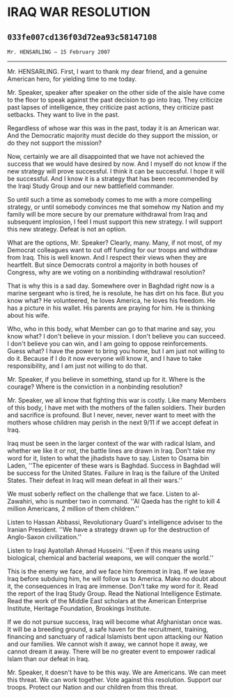 # IRAQ WAR RESOLUTION
## `033fe007cd136f03d72ea93c58147108`
`Mr. HENSARLING — 15 February 2007`

---


Mr. HENSARLING. First, I want to thank my dear friend, and a genuine 
American hero, for yielding time to me today.

Mr. Speaker, speaker after speaker on the other side of the aisle 
have come to the floor to speak against the past decision to go into 
Iraq. They criticize past lapses of intelligence, they criticize past 
actions, they criticize past setbacks. They want to live in the past.

Regardless of whose war this was in the past, today it is an American 
war. And the Democratic majority must decide do they support the 
mission, or do they not support the mission?

Now, certainly we are all disappointed that we have not achieved the 
success that we would have desired by now. And I myself do not know if 
the new strategy will prove successful. I think it can be successful. I 
hope it will be successful. And I know it is a strategy that has been 
recommended by the Iraqi Study Group and our new battlefield commander.

So until such a time as somebody comes to me with a more compelling 
strategy, or until somebody convinces me that somehow my Nation and my 
family will be more secure by our premature withdrawal from Iraq and 
subsequent implosion, I feel I must support this new strategy. I will 
support this new strategy. Defeat is not an option.

What are the options, Mr. Speaker? Clearly, many. Many, if not most, 
of my Democrat colleagues want to cut off funding for our troops and 
withdraw from Iraq. This is well known. And I respect their views when 
they are heartfelt. But since Democrats control a majority in both 
houses of Congress, why are we voting on a nonbinding withdrawal 
resolution?



That is why this is a sad day. Somewhere over in Baghdad right now is 
a marine sergeant who is tired, he is resolute, he has dirt on his 
face. But you know what? He volunteered, he loves America, he loves his 
freedom. He has a picture in his wallet. His parents are praying for 
him. He is thinking about his wife.

Who, who in this body, what Member can go to that marine and say, you 
know what? I don't believe in your mission. I don't believe you can 
succeed. I don't believe you can win, and I am going to oppose 
reinforcements. Guess what? I have the power to bring you home, but I 
am just not willing to do it. Because if I do it now everyone will know 
it, and I have to take responsibility, and I am just not willing to do 
that.

Mr. Speaker, if you believe in something, stand up for it. Where is 
the courage? Where is the conviction in a nonbinding resolution?

Mr. Speaker, we all know that fighting this war is costly. Like many 
Members of this body, I have met with the mothers of the fallen 
soldiers. Their burden and sacrifice is profound. But I never, never, 
never want to meet with the mothers whose children may perish in the 
next 9/11 if we accept defeat in Iraq.

Iraq must be seen in the larger context of the war with radical 
Islam, and whether we like it or not, the battle lines are drawn in 
Iraq. Don't take my word for it, listen to what the jihadists have to 
say. Listen to Osama bin Laden, ''The epicenter of these wars is 
Baghdad. Success in Baghdad will be success for the United States. 
Failure in Iraq is the failure of the United States. Their defeat in 
Iraq will mean defeat in all their wars.''

We must soberly reflect on the challenge that we face. Listen to al-
Zawahiri, who is number two in command. ''Al Qaeda has the right to 
kill 4 million Americans, 2 million of them children.''

Listen to Hassan Abbassi, Revolutionary Guard's intelligence adviser 
to the Iranian President. ''We have a strategy drawn up for the 
destruction of Anglo-Saxon civilization.''

Listen to Iraqi Ayatollah Ahmad Husseini. ''Even if this means using 
biological, chemical and bacterial weapons, we will conquer the 
world.''

This is the enemy we face, and we face him foremost in Iraq. If we 
leave Iraq before subduing him, he will follow us to America. Make no 
doubt about it, the consequences in Iraq are immense. Don't take my 
word for it. Read the report of the Iraq Study Group. Read the National 
Intelligence Estimate. Read the work of the Middle East scholars at the 
American Enterprise Institute, Heritage Foundation, Brookings 
Institute.

If we do not pursue success, Iraq will become what Afghanistan once 
was. It will be a breeding ground, a safe haven for the recruitment, 
training, financing and sanctuary of radical Islamists bent upon 
attacking our Nation and our families. We cannot wish it away, we 
cannot hope it away, we cannot dream it away. There will be no greater 
event to empower radical Islam than our defeat in Iraq.

Mr. Speaker, it doesn't have to be this way. We are Americans. We can 
meet this threat. We can work together. Vote against this resolution. 
Support our troops. Protect our Nation and our children from this 
threat.